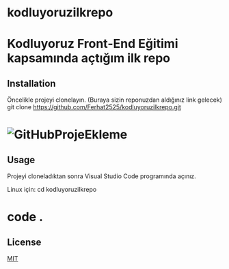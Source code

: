 # kodluyoruzilkrepo
Kodluyoruz Front-End Eğitimi kapsamında açtığım ilk repo
=======
## Installation
Öncelikle projeyi clonelayın. (Buraya sizin reponuzdan aldığınız link gelecek)
git clone https://github.com/Ferhat2525/kodluyoruzilkrepo.git

![GitHubProjeEkleme](https://github.com/user-attachments/assets/42b458c5-9c8b-4461-820b-9d517a40edc7)
=======
## Usage
Projeyi cloneladıktan sonra Visual Studio Code programında açınız.

Linux için:
cd kodluyoruzilkrepo


code .
=======
## License
[MIT](https://choosealicense.com/licenses/mit/)
